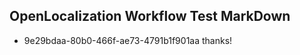 ## OpenLocalization Workflow Test MarkDown
* 9e29bdaa-80b0-466f-ae73-4791b1f901aa thanks!

<!--HONumber=Aug16_HO4-->


